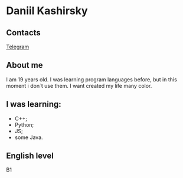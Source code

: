 # Daniil Kashirsky

## Contacts
[Telegram](https://t.me/daniil_kashirsky)

## About me

I am 19 years old. I was learning program languages before, but in this moment i don`t use them. I want created my life many color.

## I was learning:

* C++;
* Python;
* JS;
* some Java.

## English level

B1
